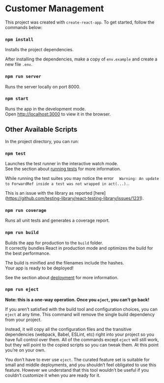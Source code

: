 # Customer Management

This project was created with `create-react-app`. To get started, follow the commands below:

### `npm install`
Installs the project dependencies.

After installing the dependencies, make a copy of `env.example` and create a new file `.env`.

### `npm run server`
Runs the server locally on port 8000.

### `npm start`

Runs the app in the development mode.\
Open [http://localhost:3000](http://localhost:3000) to view it in the browser.

## Other Available Scripts
In the project directory, you can run:

### `npm test`

Launches the test runner in the interactive watch mode.\
See the section about [running tests](https://facebook.github.io/create-react-app/docs/running-tests) for more information.

While running the test suites you may notice the error `  Warning: An update to ForwardRef inside a test was not wrapped in act(...).`.

This is an issue with the library as reported [here]
(https://github.com/testing-library/react-testing-library/issues/1231).

### `npm run coverage`

Runs all unit tests and generates a coverage report.

### `npm run build`

Builds the app for production to the `build` folder.\
It correctly bundles React in production mode and optimizes the build for the best performance.

The build is minified and the filenames include the hashes.\
Your app is ready to be deployed!

See the section about [deployment](https://facebook.github.io/create-react-app/docs/deployment) for more information.

### `npm run eject`

**Note: this is a one-way operation. Once you `eject`, you can’t go back!**

If you aren’t satisfied with the build tool and configuration choices, you can `eject` at any time. This command will remove the single build dependency from your project.

Instead, it will copy all the configuration files and the transitive dependencies (webpack, Babel, ESLint, etc) right into your project so you have full control over them. All of the commands except `eject` will still work, but they will point to the copied scripts so you can tweak them. At this point you’re on your own.

You don’t have to ever use `eject`. The curated feature set is suitable for small and middle deployments, and you shouldn’t feel obligated to use this feature. However we understand that this tool wouldn’t be useful if you couldn’t customize it when you are ready for it.

